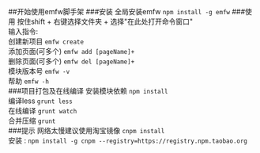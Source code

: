 ##开始使用emfw脚手架
###安装
全局安装emfw `npm install -g emfw`
###使用
按住shift + 右键选择文件夹 + 选择"在此处打开命令窗口"<br/>
输入指令:<br/>
创建新项目               `emfw create`<br/>
添加页面(可多个)         `emfw add [pageName]+`<br/>
删除页面(可多个)         `emfw del [pageName]+`<br/>
模块版本号               `emfw -v`<br/>
帮助                     `emfw -h`<br/>
###项目打包及在线编译
安装模块依赖 `npm install`<br/>
编译less `grunt less`<br/>
在线编译 `grunt watch`<br/>
合并压缩 `grunt`<br/>
###提示
网络太慢建议使用淘宝镜像 `cnpm install`<br/>
安装 : `npm install -g cnpm --registry=https://registry.npm.taobao.org`

